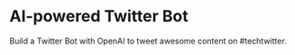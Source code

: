 # AI-powered Twitter Bot

Build a Twitter Bot with OpenAI to tweet awesome content on #techtwitter. 


